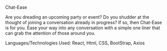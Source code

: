 Chat-Ease

Are you dreading an upcoming party or event?  Do you shudder at the thought of joining a conversation already in progress?  If so, then Chat-Ease is for you.  Ease your way into any conversation with a simple one liner that can grab the attention of those around you.

Languages/Technologies Used: React, Html, CSS, BootStrap, Axios
